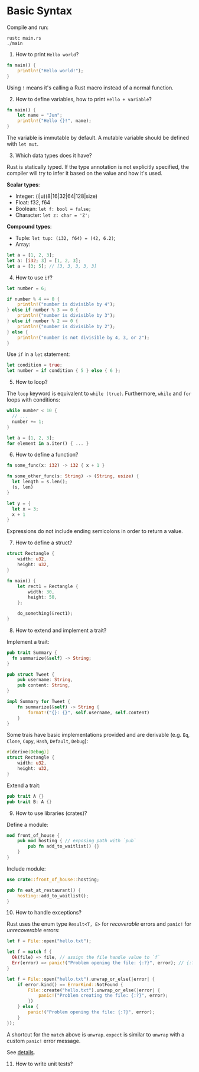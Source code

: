 # Basic Syntax

Compile and run:

```console
rustc main.rs
./main
```

1. How to print `Hello world`?

  ```rust
  fn main() {
      println!("Hello world!");
  }
  ```

Using `!` means it's calling a Rust macro instead of a normal function.

2. How to define variables, how to print `Hello + variable`?

  ```rust
  fn main() {
      let name = "Jun";
      println!("Hello {}!", name);
  }
  ```

The variable is immutable by default. A mutable variable should be defined with `let mut`.

3. Which data types does it have?

  Rust is statically typed. If the type annotation is not explicitly specified, the compiler will try to infer it based on the value and how it's used.

  **Scalar types**:

  * Integer: (i|u)(8|16|32|64|128|size)
  * Float: f32, f64
  * Boolean: `let f: bool = false;`
  * Character: `let z: char = 'Z';`

  **Compound types**:

  * Tuple: `let tup: (i32, f64) = (42, 6.2)`;
  * Array:
  ```rust
  let a = [1, 2, 3];
  let a: [i32; 3] = [1, 2, 3];
  let a = [3; 5]; // [3, 3, 3, 3, 3]
  ```

4. How to use `if`?

  ```rust
  let number = 6;

  if number % 4 == 0 {
      println!("number is divisible by 4");
  } else if number % 3 == 0 {
      println!("number is divisible by 3");
  } else if number % 2 == 0 {
      println!("number is divisible by 2");
  } else {
      println!("number is not divisible by 4, 3, or 2");
  }
  ```

  Use `if` in a `let` statement:

  ```rust
  let condition = true;
  let number = if condition { 5 } else { 6 };
  ```

5. How to loop?

  The `loop` keyword is equivalent to `while (true)`. Furthermore, `while` and `for` loops with conditions:

  ```rust
  while number < 10 {
    // ...
    number += 1;
  }

  let a = [1, 2, 3];
  for element in a.iter() { ... }
  ```

6. How to define a function?

  ```rust
  fn some_func(x: i32) -> i32 { x + 1 }

  fn some_other_func(s: String) -> (String, usize) {
    let length = s.len();
    (s, len)
  }

  let y = {
    let x = 3;
    x + 1
  }
  ```

  Expressions do not include ending semicolons in order to return a value.


7. How to define a struct?

  ```rust
  struct Rectangle {
      width: u32,
      height: u32,
  }

  fn main() {
      let rect1 = Rectangle {
          width: 30,
          height: 50,
      };

      do_something(&rect1);
  }
  ```

8. How to extend and implement a trait?

  Implement a trait:

  ```rust
  pub trait Summary {
    fn summarize(&self) -> String;
  }

  pub struct Tweet {
      pub username: String,
      pub content: String,
  }

  impl Summary for Tweet {
      fn summarize(&self) -> String {
          format!("{}: {}", self.username, self.content)
      }
  }
  ```

  Some trais have basic implementations provided and are derivable (e.g. `Eq`, `Clone`, `Copy`, `Hash`, `Default`, `Debug`):

  ```rust
  #[derive(Debug)]
  struct Rectangle {
      width: u32,
      height: u32,
  }
  ```

  Extend a trait:

  ```rust
  pub trait A {}
  pub trait B: A {}
  ```

9. How to use libraries (crates)?

  Define a module:

  ```rust
  mod front_of_house {
      pub mod hosting { // exposing path with `pub`
          pub fn add_to_waitlist() {}
      }
  }
  ```

  Include module:

  ```rust
  use crate::front_of_house::hosting;

  pub fn eat_at_restaurant() {
      hosting::add_to_waitlist();
  }
  ```


10. How to handle exceptions?

  Rust uses the enum type `Result<T, E>` for *recoverable* errors and `panic!` for *unrecoverable* errors:

  ```rust
  let f = File::open("hello.txt");

  let f = match f {
    Ok(file) => file, // assign the file handle value to `f`
    Err(error) => panic!("Problem opening the file: {:?}", error); // {:?} formats a `Debug` output
  }

  let f = File::open("hello.txt").unwrap_or_else(|error| {
      if error.kind() == ErrorKind::NotFound {
          File::create("hello.txt").unwrap_or_else(|error| {
              panic!("Problem creating the file: {:?}", error);
          })
      } else {
          panic!("Problem opening the file: {:?}", error);
      }
  });
  ```

  A shortcut for the `match` above is `unwrap`. `expect` is similar to `unwrap` with a custom `panic!` error message.

  See [details](https://doc.rust-lang.org/book/ch09-02-recoverable-errors-with-result.html).


11. How to write unit tests?
